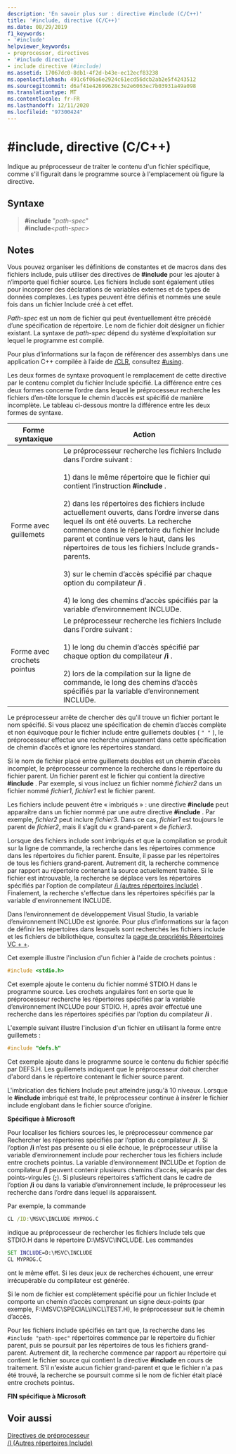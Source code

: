 ```yaml
---
description: 'En savoir plus sur : directive #include (C/C++)'
title: '#include, directive (C/C++)'
ms.date: 08/29/2019
f1_keywords:
- '#include'
helpviewer_keywords:
- preprocessor, directives
- '#include directive'
- include directive (#include)
ms.assetid: 17067dc0-8db1-4f2d-b43e-ec12ecf83238
ms.openlocfilehash: 491c6f06a6e2924c61ecd56dcb2ab2e5f4243512
ms.sourcegitcommit: d6af41e42699628c3e2e6063ec7b03931a49a098
ms.translationtype: MT
ms.contentlocale: fr-FR
ms.lasthandoff: 12/11/2020
ms.locfileid: "97300424"
---
```

# <a name="include-directive-cc"></a>#include, directive (C/C++)

Indique au préprocesseur de traiter le contenu d'un fichier spécifique, comme s'il figurait dans le programme source à l'emplacement où figure la directive.

## <a name="syntax"></a>Syntaxe

> **#include** "*path-spec*" \
> **#include**\<*path-spec*>

## <a name="remarks"></a>Notes

Vous pouvez organiser les définitions de constantes et de macros dans des fichiers include, puis utiliser des directives de **#include** pour les ajouter à n’importe quel fichier source. Les fichiers Include sont également utiles pour incorporer des déclarations de variables externes et de types de données complexes. Les types peuvent être définis et nommés une seule fois dans un fichier Include créé à cet effet.

*Path-spec* est un nom de fichier qui peut éventuellement être précédé d’une spécification de répertoire. Le nom de fichier doit désigner un fichier existant. La syntaxe de *path-spec* dépend du système d’exploitation sur lequel le programme est compilé.

Pour plus d’informations sur la façon de référencer des assemblys dans une application C++ compilée à l’aide de [/CLR](../build/reference/clr-common-language-runtime-compilation.md), consultez [#using](../preprocessor/hash-using-directive-cpp.md).

Les deux formes de syntaxe provoquent le remplacement de cette directive par le contenu complet du fichier Include spécifié. La différence entre ces deux formes concerne l’ordre dans lequel le préprocesseur recherche les fichiers d’en-tête lorsque le chemin d’accès est spécifié de manière incomplète. Le tableau ci-dessous montre la différence entre les deux formes de syntaxe.

|Forme syntaxique|Action|
|---|------------|
|Forme avec guillemets|Le préprocesseur recherche les fichiers Include dans l'ordre suivant :<br/><br/> 1) dans le même répertoire que le fichier qui contient l’instruction **#include** .<br/><br/> 2) dans les répertoires des fichiers include actuellement ouverts, dans l’ordre inverse dans lequel ils ont été ouverts. La recherche commence dans le répertoire du fichier Include parent et continue vers le haut, dans les répertoires de tous les fichiers Include grands-parents.<br/><br/> 3) sur le chemin d’accès spécifié par chaque option du compilateur **/i** .<br/><br/> 4) le long des chemins d’accès spécifiés par la variable d’environnement INCLUDe.|
|Forme avec crochets pointus|Le préprocesseur recherche les fichiers Include dans l'ordre suivant :<br/><br/> 1) le long du chemin d’accès spécifié par chaque option du compilateur **/i** .<br/><br/> 2) lors de la compilation sur la ligne de commande, le long des chemins d’accès spécifiés par la variable d’environnement INCLUDe.|

Le préprocesseur arrête de chercher dès qu'il trouve un fichier portant le nom spécifié. Si vous placez une spécification de chemin d’accès complète et non équivoque pour le fichier include entre guillemets doubles ( `" "` ), le préprocesseur effectue une recherche uniquement dans cette spécification de chemin d’accès et ignore les répertoires standard.

Si le nom de fichier placé entre guillemets doubles est un chemin d’accès incomplet, le préprocesseur commence la recherche dans le répertoire du fichier parent. Un fichier parent est le fichier qui contient la directive **#include** . Par exemple, si vous incluez un fichier nommé *fichier2* dans un fichier nommé *fichier1*, *fichier1* est le fichier parent.

Les fichiers include peuvent être « imbriqués » : une directive **#include** peut apparaître dans un fichier nommé par une autre directive **#include** . Par exemple, *fichier2* peut inclure *fichier3*. Dans ce cas, *fichier1* est toujours le parent de *fichier2*, mais il s’agit du « grand-parent » de *fichier3*.

Lorsque des fichiers include sont imbriqués et que la compilation se produit sur la ligne de commande, la recherche dans les répertoires commence dans les répertoires du fichier parent. Ensuite, il passe par les répertoires de tous les fichiers grand-parent. Autrement dit, la recherche commence par rapport au répertoire contenant la source actuellement traitée. Si le fichier est introuvable, la recherche se déplace vers les répertoires spécifiés par l’option de compilateur [/i (autres répertoires Include)](../build/reference/i-additional-include-directories.md) . Finalement, la recherche s'effectue dans les répertoires spécifiés par la variable d'environnement INCLUDE.

Dans l’environnement de développement Visual Studio, la variable d’environnement INCLUDe est ignorée. Pour plus d’informations sur la façon de définir les répertoires dans lesquels sont recherchés les fichiers include et les fichiers de bibliothèque, consultez la [page de propriétés Répertoires VC + +](../build/reference/vcpp-directories-property-page.md).

Cet exemple illustre l'inclusion d'un fichier à l'aide de crochets pointus :

```C
#include <stdio.h>
```

Cet exemple ajoute le contenu du fichier nommé STDIO.H dans le programme source. Les crochets angulaires font en sorte que le préprocesseur recherche les répertoires spécifiés par la variable d’environnement INCLUDe pour STDIO. H, après avoir effectué une recherche dans les répertoires spécifiés par l’option du compilateur **/i** .

L'exemple suivant illustre l'inclusion d'un fichier en utilisant la forme entre guillemets :

```C
#include "defs.h"
```

Cet exemple ajoute dans le programme source le contenu du fichier spécifié par DEFS.H. Les guillemets indiquent que le préprocesseur doit chercher d'abord dans le répertoire contenant le fichier source parent.

L'imbrication des fichiers Include peut atteindre jusqu'à 10 niveaux. Lorsque le **#include** imbriqué est traité, le préprocesseur continue à insérer le fichier include englobant dans le fichier source d’origine.

**Spécifique à Microsoft**

Pour localiser les fichiers sources les, le préprocesseur commence par Rechercher les répertoires spécifiés par l’option du compilateur **/i** . Si l’option **/i** n’est pas présente ou si elle échoue, le préprocesseur utilise la variable d’environnement include pour rechercher tous les fichiers include entre crochets pointus. La variable d’environnement INCLUDe et l’option de compilateur **/i** peuvent contenir plusieurs chemins d’accès, séparés par des points-virgules (**;**). Si plusieurs répertoires s’affichent dans le cadre de l’option **/i** ou dans la variable d’environnement include, le préprocesseur les recherche dans l’ordre dans lequel ils apparaissent.

Par exemple, la commande

```cmd
CL /ID:\MSVC\INCLUDE MYPROG.C
```

indique au préprocesseur de rechercher les fichiers Include tels que STDIO.H dans le répertoire D:\MSVC\INCLUDE\. Les commandes

```cmd
SET INCLUDE=D:\MSVC\INCLUDE
CL MYPROG.C
```

ont le même effet. Si les deux jeux de recherches échouent, une erreur irrécupérable du compilateur est générée.

Si le nom de fichier est complètement spécifié pour un fichier Include et comporte un chemin d’accès comprenant un signe deux-points (par exemple, F:\MSVC\SPECIAL\INCL\TEST.H), le préprocesseur suit le chemin d’accès.

Pour les fichiers include spécifiés en tant que, la recherche dans les `#include "path-spec"` répertoires commence par le répertoire du fichier parent, puis se poursuit par les répertoires de tous les fichiers grand-parent. Autrement dit, la recherche commence par rapport au répertoire qui contient le fichier source qui contient la directive **#include** en cours de traitement. S'il n'existe aucun fichier grand-parent et que le fichier n'a pas été trouvé, la recherche se poursuit comme si le nom de fichier était placé entre crochets pointus.

**FIN spécifique à Microsoft**

## <a name="see-also"></a>Voir aussi

[Directives de préprocesseur](../preprocessor/preprocessor-directives.md)\
[/I (Autres répertoires Include)](../build/reference/i-additional-include-directories.md)
